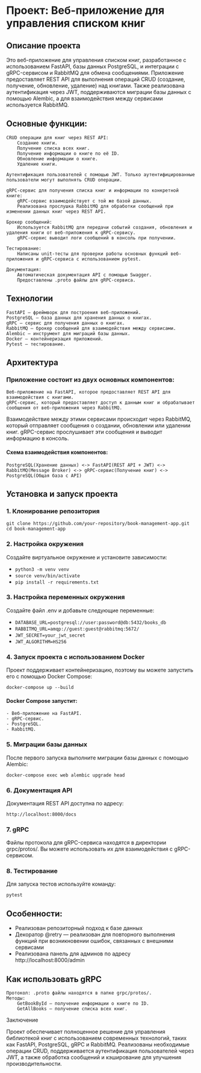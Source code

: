# Проект: Веб-приложение для управления списком книг
## Описание проекта

Это веб-приложение для управления списком книг, разработанное с использованием FastAPI, базы данных PostgreSQL, и интеграции с gRPC-сервисом и RabbitMQ для обмена сообщениями. Приложение предоставляет REST API для выполнения операций CRUD (создание, получение, обновление, удаление) над книгами. Также реализована аутентификация через JWT, поддерживаются миграции базы данных с помощью Alembic, а для взаимодействия между сервисами используется RabbitMQ.
## Основные функции:

    CRUD операции для книг через REST API:
        Создание книги.
        Получение списка всех книг.
        Получение информации о книге по её ID.
        Обновление информации о книге.
        Удаление книги.

    Аутентификация пользователей с помощью JWT. Только аутентифицированные пользователи могут выполнять CRUD операции.

    gRPC-сервис для получения списка книг и информации по конкретной книге:
        gRPC-сервис взаимодействует с той же базой данных.
        Реализована прослушка RabbitMQ для обработки сообщений при изменении данных книг через REST API.

    Брокер сообщений:
        Используется RabbitMQ для передачи событий создания, обновления и удаления книги от веб-приложения к gRPC-сервису.
        gRPC-сервис выводит логи сообщений в консоль при получении.

    Тестирование:
        Написаны unit-тесты для проверки работы основных функций веб-приложения и gRPC-сервиса с использованием pytest.

    Документация:
        Автоматическая документация API с помощью Swagger.
        Предоставлены .proto файлы для gRPC-сервиса.

## Технологии

    FastAPI — фреймворк для построения веб-приложений.
    PostgreSQL — база данных для хранения данных о книгах.
    gRPC — сервис для получения данных о книгах.
    RabbitMQ — брокер сообщений для взаимодействия между сервисами.
    Alembic — инструмент для миграций базы данных.
    Docker — контейнеризация приложений.
    Pytest — тестирование.

## Архитектура

### Приложение состоит из двух основных компонентов:

    Веб-приложение на FastAPI, которое предоставляет REST API для взаимодействия с книгами.
    gRPC-сервис, который предоставляет доступ к данным книг и обрабатывает сообщения от веб-приложения через RabbitMQ.

Взаимодействие между этими сервисами происходит через RabbitMQ, который отправляет сообщения о создании, обновлении или удалении книг. gRPC-сервис прослушивает эти сообщения и выводит информацию в консоль.
#### Схема взаимодействия компонентов:

`PostgreSQL(Хранение данных) <-> FastAPI(REST API + JWT) <-> RabbitMQ(Message Broker) <-> gRPC-сервис(Получение книг) <-> PostgreSQL(Общая база с API)`


## Установка и запуск проекта
### 1. Клонирование репозитория

`git clone https://github.com/your-repository/book-management-app.git`
`cd book-management-app`

### 2. Настройка окружения

Создайте виртуальное окружение и установите зависимости:

- `python3 -m venv venv`
- `source venv/bin/activate`
- `pip install -r requirements.txt`

### 3. Настройка переменных окружения

Создайте файл .env и добавьте следующие переменные:

- `DATABASE_URL=postgresql://user:password@db:5432/books_db`
- `RABBITMQ_URL=amqp://guest:guest@rabbitmq:5672/`
- `JWT_SECRET=your_jwt_secret`
- `JWT_ALGORITHM=HS256`

### 4. Запуск проекта с использованием Docker

Проект поддерживает контейнеризацию, поэтому вы можете запустить его с помощью Docker Compose:


`docker-compose up --build`

#### Docker Compose запустит:

    - Веб-приложение на FastAPI.
    - gRPC-сервис.
    - PostgreSQL.
    - RabbitMQ.

### 5. Миграции базы данных

После первого запуска выполните миграции базы данных с помощью Alembic:

`docker-compose exec web alembic upgrade head`

### 6. Документация API

Документация REST API доступна по адресу:

`http://localhost:8000/docs`

### 7. gRPC

Файлы протокола для gRPC-сервиса находятся в директории grpc/protos/. Вы можете использовать их для взаимодействия с gRPC-сервисом.

### 8. Тестирование

Для запуска тестов используйте команду:

`pytest`

## Особенности:
- Реализован репозиторный подход к базе данных
- Декоратор @retry — реализован для повторного выполнения функций при возникновении ошибок, связанных с внешними сервисами
- Реализована панель для админов по адресу http://localhost:8000/admin
    

## Как использовать gRPC

    Протокол: .proto файлы находятся в папке grpc/protos/.
    Методы:
        GetBookById — получение информации о книге по ID.
        GetAllBooks — получение списка всех книг.

Заключение

Проект обеспечивает полноценное решение для управления библиотекой книг с использованием современных технологий, таких как FastAPI, PostgreSQL, gRPC и RabbitMQ. Реализованы необходимые операции CRUD, поддерживается аутентификация пользователей через JWT, а также обработка сообщений и кэширование для улучшения производительности.
